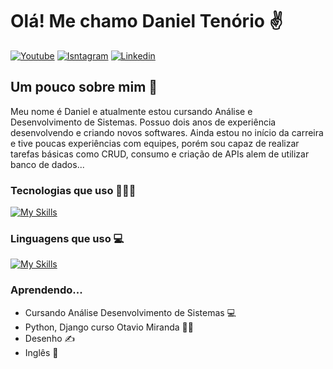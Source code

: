 <h1 align="left">Olá! Me chamo Daniel Tenório ✌️</h1>

[![Youtube](https://img.shields.io/badge/YouTube-FF0000?style=for-the-badge&logo=youtube&logoColor=white)](https://www.youtube.com/@danielbatata1817/videos)
[![Isntagram](https://img.shields.io/badge/Instagram-E4405F?style=for-the-badge&logo=instagram&logoColor=white)](https://www.instagram.com/danieltenorio35/)
[![Linkedin](https://img.shields.io/badge/LinkedIn-0077B5?style=for-the-badge&logo=linkedin&logoColor=white)](https://www.linkedin.com/in/daniel-tenório-6471b0244/)

<h2 align="left">Um pouco sobre mim 💫</h2>
Meu nome é Daniel e atualmente estou cursando Análise e Desenvolvimento de Sistemas. Possuo dois anos de experiência desenvolvendo e criando novos softwares. Ainda estou no início da carreira e tive poucas experiências com equipes, porém sou capaz de realizar tarefas básicas como CRUD, consumo e criação de APIs alem de utilizar banco de dados...

### Tecnologias que uso 🧑🏻‍💻

[![My Skills](https://skillicons.dev/icons?i=discord,ps,figma,vscode,github,git,vite&theme=dark)](https://skillicons.dev)

### Linguagens que uso 💻

[![My Skills](https://skillicons.dev/icons?i=docker,mysql,py,django,html,css,bootstrap,js,ts,react&theme=dark)](https://skillicons.dev)

### Aprendendo...
- Cursando Análise Desenvolvimento de Sistemas 💻
- Python, Django curso Otavio Miranda 🧑‍💻
- Desenho ✍️
- Inglês 🔴
